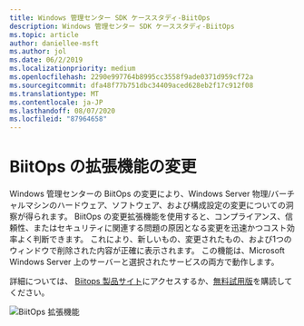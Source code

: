 ```yaml
---
title: Windows 管理センター SDK ケーススタディ-BiitOps
description: Windows 管理センター SDK ケーススタディ-BiitOps
ms.topic: article
author: daniellee-msft
ms.author: jol
ms.date: 06/2/2019
ms.localizationpriority: medium
ms.openlocfilehash: 2290e997764b8995cc3558f9ade0371d959cf72a
ms.sourcegitcommit: dfa48f77b751dbc34409aced628eb2f17c912f08
ms.translationtype: MT
ms.contentlocale: ja-JP
ms.lasthandoff: 08/07/2020
ms.locfileid: "87964658"
---
```

# <a name="biitops-changes-extension"></a>BiitOps の拡張機能の変更

Windows 管理センターの BiitOps の変更により、Windows Server 物理/バーチャルマシンのハードウェア、ソフトウェア、および構成設定の変更についての洞察が得られます。 BiitOps の変更拡張機能を使用すると、コンプライアンス、信頼性、またはセキュリティに関連する問題の原因となる変更を迅速かつコスト効率よく判断できます。 これにより、新しいもの、変更されたもの、および1つのウィンドウで削除された内容が正確に表示されます。 この機能は、Microsoft Windows Server 上のサーバーと選択されたサービスの両方で動作します。

詳細については、 [Biitops 製品サイト](http://www.biitops.com/solutions/changes-for-wac/)にアクセスするか、[無料試用版](http://www.biitops.com/solutions/register-changes-for-wac/)を購読してください。

![BiitOps 拡張機能](../../media/extend-case-study-biitops/biitops-1.png)
